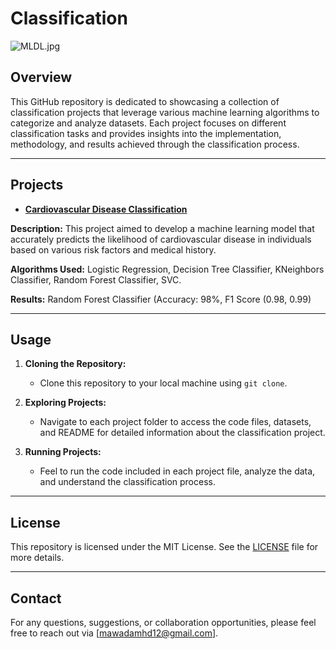 # Classification

![MLDL.jpg](https://github.com/MawadaMhd/Classification/blob/main/MLDL.jpg)

## Overview

This GitHub repository is dedicated to showcasing a collection of classification projects that leverage various machine learning algorithms to categorize and analyze datasets. Each project focuses on different classification tasks and provides insights into the implementation, methodology, and results achieved through the classification process.

---

## Projects
* **[Cardiovascular Disease Classification](https://github.com/MawadaMhd/Classification/tree/main/Cardiovascular%20Disease%20Predictive%20Modelling)**
  
**Description:** This project aimed to develop a machine learning model that accurately predicts the likelihood of cardiovascular disease in individuals based on various risk factors and medical history.

**Algorithms Used:** Logistic Regression, Decision Tree Classifier, KNeighbors Classifier, Random Forest Classifier, SVC.

**Results:** Random Forest Classifier (Accuracy: 98%, F1 Score (0.98, 0.99)

---

## Usage
1. **Cloning the Repository:**
   - Clone this repository to your local machine using `git clone`.

2. **Exploring Projects:**
   - Navigate to each project folder to access the code files, datasets, and README for detailed information about the classification project.

3. **Running Projects:**
   - Feel to run the code included in each project file, analyze the data, and understand the classification process.

---

## License
This repository is licensed under the MIT License. See the [LICENSE](LICENSE) file for more details.

---

## Contact
For any questions, suggestions, or collaboration opportunities, please feel free to reach out via [mawadamhd12@gmail.com].

